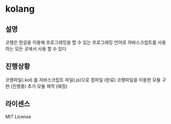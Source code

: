 # kolang
설명
-------------
코랭은 한글을 이용해 프로그래밍을 할 수 있는 프로그래밍 언어로 자바스크립트를 사용하는 모든 곳에서 사용 할 수 있다

진행상황
-------------
코랭파일(.kol) 를 자바스크립트 파일(.js)으로 컴파일 (완료)
코랭파일을 이용한 모듈 구현 (진행중)
추가 모듈 제작 (예정)

라이센스
-------------
MIT License
